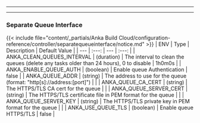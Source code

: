 
---
---
### Separate Queue Interface
{{< include file="content/_partials/Anka Build Cloud/configuration-reference/controller/separatequeueinterface/notice.md" >}}
| ENV | Type | Description | Default Value |
| --- | :---: | --- | :---: |
| ANKA_CLEAN_QUEUES_INTERVAL | (duration) | The interval to clean the queues (delete any tasks older than 24 hours), 0 to disable | 1h0m0s |
| ANKA_ENABLE_QUEUE_AUTH | (boolean) | Enable queue Authentication | false |
| ANKA_QUEUE_ADDR | (string) | The address to use for the queue (format: "http[s]://address:[port]") |  |
| ANKA_QUEUE_CA_CERT | (string) | The HTTPS/TLS CA cert for the queue |  |
| ANKA_QUEUE_SERVER_CERT | (string) | The HTTPS/TLS certificate file in PEM format for the queue |  |
| ANKA_QUEUE_SERVER_KEY | (string) | The HTTPS/TLS private key in PEM format for the queue |  |
| ANKA_USE_QUEUE_TLS | (boolean) | Enable queue HTTPS/TLS | false |
